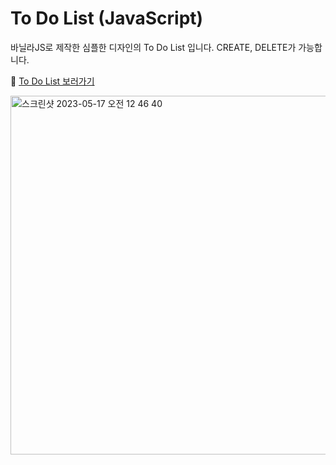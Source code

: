 # To Do List (JavaScript)

바닐라JS로 제작한 심플한 디자인의 To Do List 입니다. CREATE, DELETE가 가능합니다.

📲 [To Do List 보러가기](https://songyunjeong.github.io/todolist_js)

<img width="574" alt="스크린샷 2023-05-17 오전 12 46 40" src="https://github.com/songyunjeong/todolist_js/assets/117874502/f699d570-cb97-4cd6-8da8-680ae229dbc0">
